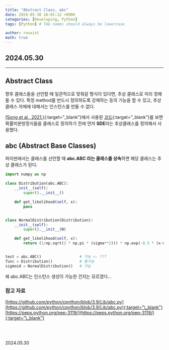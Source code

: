 ```yaml
---
title: "Abstract Class, abc"
date: 2024-05-30 16:01:12 +0900
categories: [Developing, Python]
tags: [Python] # TAG names should always be lowercase

author: rouxist
math: true
---
```


## 2024.05.30

---

## Abstract Class

향후 클래스들을 선언할 때 일관적으로 맞춰갈 형식이 있다면, 추상 클래스로 미리 정해둘 수 있다. 특정 method를 반드시 정의하도록 강제하는 등의 기능을 할 수 있고, 추상 클래스 자체에 대해서는 인스턴스를 만들 수 없다.

[(Song et al., 2021.)](https://github.com/yang-song/score_sde_pytorch){:target=”\_blank”}에서 사용된 [코드](https://github.com/yang-song/score_sde_pytorch/blob/main/sde_lib.py){:target=”\_blank”}를 보면 확률미분방정식들을 클래스로 정의하기 전에 먼저 **SDE**라는 추상클래스를 정의해서 사용했다.

## abc (Abstract Base Classes)

파이썬에서는 클래스를 선언할 때 **abc.ABC 라는 클레스를 상속**하면 해당 클래스는 추상 클래스가 된다.

```python
import numpy as np

class Distribution(abc.ABC):
    __init__(self):
        super().__init__()

    def get_likelihood(self, x):
        pass


class NormalDistribution(Distribution):
    __init__(self):
        super().__init__(N)

    def get_likelihood(self, x):
        return (1/np.sqrt(2 * np.pi * (sigma**2))) * np.exp(-0.5 * (x-mean)**2 / (sigma**2))


test = abc.ABC()                 # 가능 <- ???
func = Distribution()            # 불가능
sigmoid = NormalDistribution()   # 가능

```

왜 abc.ABC는 인스턴스 생성이 가능한 건지는 모르겠다...

### 참고 자료

[https://github.com/python/cpython/blob/3.9/Lib/abc.py](https://github.com/python/cpython/blob/3.9/Lib/abc.py){:target=”\_blank”}  
[https://peps.python.org/pep-3119/](https://peps.python.org/pep-3119/){:target=”\_blank”}

<br/><br/>

2024.05.30

